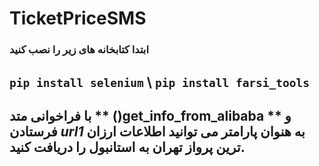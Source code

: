 # TicketPriceSMS
### ابتدا کتابخانه های زیر را نصب کنید 
``` pip install selenium ``` \ 
``` pip install farsi_tools ```
---
## با فراخوانی متد ** ()get_info_from_alibaba **  و فرستادن *url1* به هنوان پارامتر می توانید اطلاعات ارزان ترین پرواز تهران به استانبول را دریافت کنید.
~~~ get_info_from_alibaba(url2) \







